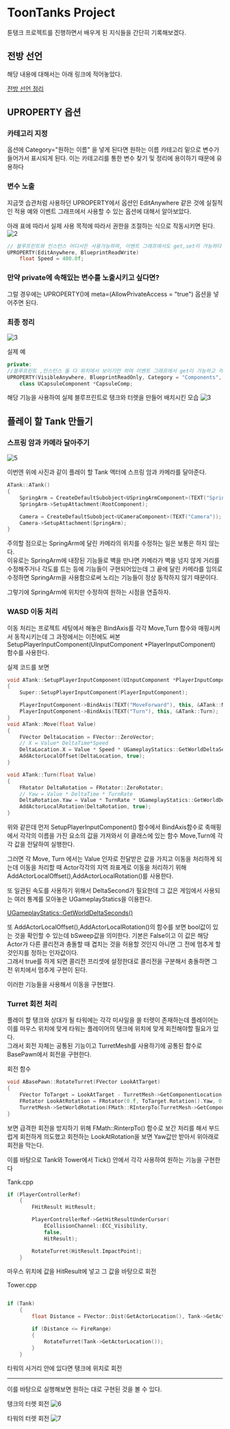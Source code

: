# ToonTanks Project

툰탱크 프로젝트를 진행하면서 배우게 된 지식들을 간단히 기록해보겠다.

## 전방 선언

해당 내용에 대해서는 아래 링크에 적어놓았다.

[전방 선언 정리](/Unreal%20Engine/이론%20및%20정리/언리얼에서%20전방%20선언과%20사용%20이유.md)

## UPROPERTY 옵션

### 카테고리 지정

옵션에 Category="원하는 이름" 을 넣게 된다면
원하는 이름 카테고리 밑으로 변수가 들어가서 표시되게 된다. 이는 카테고리를 통한 변수 찾기 및 정리에 용이하기 때문에 유용하다

### 변수 노출

지금껏 습관처럼 사용하던 UPROPERTY에서 옵션인 EditAnywhere 같은 것에 실질적인 적용 예와 이벤트 그래프에서 사용할 수 있는 옵션에 대해서 알아보았다.

아래 표에 따라서 실제 사용 목적에 따라서 권한을 조절하는 식으로 작동시키면 된다.
![2](/Assets/Images/Unreal/실습/ToonTanks/2.png)

```C++
// 블루프린트와 인스턴스 어디서든 사용가능하며, 이벤트 그래프에서도 get,set이 가능하다
UPROPERTY(EditAnywhere, BlueprintReadWrite)
	float Speed = 400.0f;
```

### 만약 private에 속해있는 변수를 노출시키고 싶다면?

그럴 경우에는 UPROPERTY()에 meta=(AllowPrivateAccess = "true") 옵션을 넣어주면 된다.

### 최종 정리

![3](/Assets/Images/Unreal/실습/ToonTanks/3.png)

실제 예

```C++
private:
//블루프린트 ,인스턴스 둘 다 위치에서 보이기만 하며 이벤트 그래프에서 get이 가능하고 카테고리는 "Components" 밑에 소속되어있으며 private에 있어도 표시가 가능하다
UPROPERTY(VisibleAnywhere, BlueprintReadOnly, Category = "Components", meta = (AllowPrivateAccess = "true"))
	class UCapsuleComponent *CapsuleComp;
```

해당 기능을 사용하여 실제 블루프린트로 탱크와 터렛을 만들어 배치시킨 모습
![3](/Assets/Images/Unreal/실습/ToonTanks/4.png)

## 플레이 할 Tank 만들기

### 스프링 암과 카메라 달아주기

![5](/Assets/Images/Unreal/실습/ToonTanks/5.png)

이번엔 위에 사진과 같이 플레이 할 Tank 액터에 스프링 암과 카메라를 달아준다.

```C++
ATank::ATank()
{
    SpringArm = CreateDefaultSubobject<USpringArmComponent>(TEXT("Spring Arm"));
    SpringArm->SetupAttachment(RootComponent);

    Camera = CreateDefaultSubobject<UCameraComponent>(TEXT("Camera"));
    Camera->SetupAttachment(SpringArm);
}
```

주의할 점으로는 SpringArm에 달린 카메라의 위치를 수정하는 일은 보통은 하지 않는다. <br>이유로는 SpringArm에 내장된 기능들로 벽을 만나면 카메라가 벽을 넘지 않게 거리를 수정해주거나 각도를 트는 등에 기능들이 구현되어있는데 그 끝에 달린 카메라를 임의로 수정하면 SpringArm을 사용함으로써 노리는 기능들이 정상 동작하지 않기 때문이다.

그렇기에 SpringArm에 위치만 수정하여 원하는 시점을 연출하자.

### WASD 이동 처리

이동 처리는 프로젝트 세팅에서 해놓은 BindAxis를 각각 Move,Turn 함수와 매핑시켜서 동작시키는데 그 과정에서는 이전에도 써본 <br>
SetupPlayerInputComponent(UInputComponent \*PlayerInputComponent)<br>
함수를 사용한다.

실제 코드를 보면

```C++
void ATank::SetupPlayerInputComponent(UInputComponent *PlayerInputComponent)
{
    Super::SetupPlayerInputComponent(PlayerInputComponent);

    PlayerInputComponent->BindAxis(TEXT("MoveForward"), this, &ATank::Move);
    PlayerInputComponent->BindAxis(TEXT("Turn"), this, &ATank::Turn);
}
void ATank::Move(float Value)
{
    FVector DeltaLocation = FVector::ZeroVector;
    // X = Value* DeltaTime*Speed
    DeltaLocation.X = Value * Speed * UGameplayStatics::GetWorldDeltaSeconds(this);
    AddActorLocalOffset(DeltaLocation, true);
}

void ATank::Turn(float Value)
{
    FRotator DeltaRotation = FRotator::ZeroRotator;
    // Yaw = Value * DeltaTime * TurnRate
    DeltaRotation.Yaw = Value * TurnRate * UGameplayStatics::GetWorldDeltaSeconds(this);
    AddActorLocalRotation(DeltaRotation, true);
}
```

위와 같은데 먼저 SetupPlayerInputComponent() 함수에서 BindAxis함수로 축매핑에서 각각의 이름을 가진 요소의 값을 가져와서 이 클래스에 있는 함수 Move,Turn에 각각 값을 전달하여 실행한다.

그러면 각 Move, Turn 에서는 Value 인자로 전달받은 값을 가지고 이동을 처리하게 되는데 이동을 처리할 때 Actor각각의 지역 좌표계로 이동을 처리하기 위해 AddActorLocalOffset(),AddActorLocalRotation()를 사용한다.

또 일관된 속도를 사용하기 위해서 DeltaSecond가 필요한데 그 값은 게임에서 사용되는 여러 통계를 모아놓은 UGameplayStatics을 이용한다.

[UGameplayStatics::GetWorldDeltaSeconds()](https://docs.unrealengine.com/5.3/en-US/API/Runtime/Engine/Kismet/UGameplayStatics/GetTimeSeconds/)

또 AddActorLocalOffset(),AddActorLocalRotation()의 함수를 보면 bool값이 있는 것을 확인할 수 있는데 bSweep값을 의미한다. 기본은 False이고 이 값은 해당 Actor가 다른 콜리전과 충돌할 때 겹치는 것을 허용할 것인지 아니면 그 전에 멈추게 할 것인지를 정하는 인자값이다.<br>
그래서 true를 하게 되면 콜리전 프리셋에 설정한대로 콜리전을 구분해서 충돌하면 그 전 위치에서 멈추게 구현이 된다.

이러한 기능들을 사용해서 이동을 구현했다.

### Turret 회전 처리

플레이 할 탱크와 상대가 될 타워에는 각각 미사일을 쏠 터렛이 존재하는데 플레이어는 이를 마우스 위치에 맞게 타워는 플레이어의 탱크에 위치에 맞게 회전해야할 필요가 있다.<br>
그래서 회전 자체는 공통된 기능이고 TurretMesh를 사용하기에 공통된 함수로 BasePawn에서 회전을 구현한다.

회전 함수

```C++
void ABasePawn::RotateTurret(FVector LookAtTarget)
{
	FVector ToTarget = LookAtTarget - TurretMesh->GetComponentLocation();
	FRotator LookAtRotation = FRotator(0.f, ToTarget.Rotation().Yaw, 0.f);
	TurretMesh->SetWorldRotation(FMath::RInterpTo(TurretMesh->GetComponentRotation(), LookAtRotation, UGameplayStatics::GetWorldDeltaSeconds(this), 25.f));
}
```

보면 급격한 회전을 방지하기 위해 FMath::RinterpTo() 함수로 보간 처리를 해서 부드럽게 회전하게 의도했고 회전하는 LookAtRotation을 보면 Yaw값만 받아서 위아래로 회전을 막는다.

이를 바탕으로 Tank와 Tower에서 Tick() 안에서 각각 사용하여 원하는 기능을 구현한다

Tank.cpp

```C++
if (PlayerControllerRef)
    {
        FHitResult HitResult;

        PlayerControllerRef->GetHitResultUnderCursor(
            ECollisionChannel::ECC_Visibility,
            false,
            HitResult);

        RotateTurret(HitResult.ImpactPoint);
    }
```

마우스 위치에 값을 HitResult에 넣고 그 값을 바탕으로 회전

Tower.cpp

```C++

if (Tank)
    {
        float Distance = FVector::Dist(GetActorLocation(), Tank->GetActorLocation());

        if (Distance <= FireRange)
        {
            RotateTurret(Tank->GetActorLocation());
        }
    }
```

타워의 사거리 안에 있다면 탱크에 위치로 회전

---

이를 바탕으로 실행해보면 원하는 대로 구현된 것을 볼 수 있다.

탱크의 터렛 회전
![6](/Assets/Images/Unreal/실습/ToonTanks/6.png)

타워의 터렛 회전
![7](/Assets/Images/Unreal/실습/ToonTanks/7.png)
